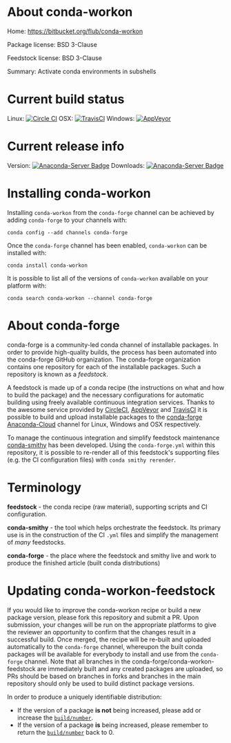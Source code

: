 About conda-workon
==================

Home: https://bitbucket.org/flub/conda-workon

Package license: BSD 3-Clause

Feedstock license: BSD 3-Clause

Summary: Activate conda environments in subshells



Current build status
====================

Linux: [![Circle CI](https://circleci.com/gh/conda-forge/conda-workon-feedstock.svg?style=shield)](https://circleci.com/gh/conda-forge/conda-workon-feedstock)
OSX: [![TravisCI](https://travis-ci.org/conda-forge/conda-workon-feedstock.svg?branch=master)](https://travis-ci.org/conda-forge/conda-workon-feedstock)
Windows: [![AppVeyor](https://ci.appveyor.com/api/projects/status/github/conda-forge/conda-workon-feedstock?svg=True)](https://ci.appveyor.com/project/conda-forge/conda-workon-feedstock/branch/master)

Current release info
====================
Version: [![Anaconda-Server Badge](https://anaconda.org/conda-forge/conda-workon/badges/version.svg)](https://anaconda.org/conda-forge/conda-workon)
Downloads: [![Anaconda-Server Badge](https://anaconda.org/conda-forge/conda-workon/badges/downloads.svg)](https://anaconda.org/conda-forge/conda-workon)

Installing conda-workon
=======================

Installing `conda-workon` from the `conda-forge` channel can be achieved by adding `conda-forge` to your channels with:

```
conda config --add channels conda-forge
```

Once the `conda-forge` channel has been enabled, `conda-workon` can be installed with:

```
conda install conda-workon
```

It is possible to list all of the versions of `conda-workon` available on your platform with:

```
conda search conda-workon --channel conda-forge
```


About conda-forge
=================

conda-forge is a community-led conda channel of installable packages.
In order to provide high-quality builds, the process has been automated into the
conda-forge GitHub organization. The conda-forge organization contains one repository
for each of the installable packages. Such a repository is known as a *feedstock*.

A feedstock is made up of a conda recipe (the instructions on what and how to build
the package) and the necessary configurations for automatic building using freely
available continuous integration services. Thanks to the awesome service provided by
[CircleCI](https://circleci.com/), [AppVeyor](http://www.appveyor.com/)
and [TravisCI](https://travis-ci.org/) it is possible to build and upload installable
packages to the [conda-forge](https://anaconda.org/conda-forge)
[Anaconda-Cloud](http://docs.anaconda.org/) channel for Linux, Windows and OSX respectively.

To manage the continuous integration and simplify feedstock maintenance
[conda-smithy](http://github.com/conda-forge/conda-smithy) has been developed.
Using the ``conda-forge.yml`` within this repository, it is possible to re-render all of
this feedstock's supporting files (e.g. the CI configuration files) with ``conda smithy rerender``.


Terminology
===========

**feedstock** - the conda recipe (raw material), supporting scripts and CI configuration.

**conda-smithy** - the tool which helps orchestrate the feedstock.
                   Its primary use is in the construction of the CI ``.yml`` files
                   and simplify the management of *many* feedstocks.

**conda-forge** - the place where the feedstock and smithy live and work to
                  produce the finished article (built conda distributions)


Updating conda-workon-feedstock
===============================

If you would like to improve the conda-workon recipe or build a new
package version, please fork this repository and submit a PR. Upon submission,
your changes will be run on the appropriate platforms to give the reviewer an
opportunity to confirm that the changes result in a successful build. Once
merged, the recipe will be re-built and uploaded automatically to the
`conda-forge` channel, whereupon the built conda packages will be available for
everybody to install and use from the `conda-forge` channel.
Note that all branches in the conda-forge/conda-workon-feedstock are
immediately built and any created packages are uploaded, so PRs should be based
on branches in forks and branches in the main repository should only be used to
build distinct package versions.

In order to produce a uniquely identifiable distribution:
 * If the version of a package **is not** being increased, please add or increase
   the [``build/number``](http://conda.pydata.org/docs/building/meta-yaml.html#build-number-and-string).
 * If the version of a package **is** being increased, please remember to return
   the [``build/number``](http://conda.pydata.org/docs/building/meta-yaml.html#build-number-and-string)
   back to 0.

